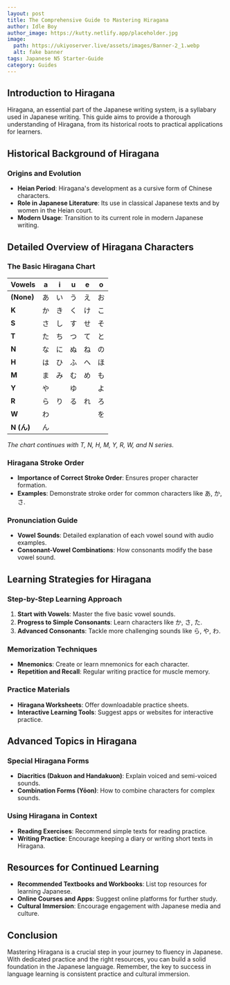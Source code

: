 ```yaml
---
layout: post
title: The Comprehensive Guide to Mastering Hiragana
author: Idle Boy
author_image: https://kutty.netlify.app/placeholder.jpg
image:
  path: https://ukiyoserver.live/assets/images/Banner-2_1.webp
  alt: fake banner
tags: Japanese N5 Starter-Guide
category: Guides
---
```


## Introduction to Hiragana

Hiragana, an essential part of the Japanese writing system, is a syllabary used in Japanese writing. This guide aims to provide a thorough understanding of Hiragana, from its historical roots to practical applications for learners.

## Historical Background of Hiragana

### Origins and Evolution

- **Heian Period**: Hiragana's development as a cursive form of Chinese characters.
- **Role in Japanese Literature**: Its use in classical Japanese texts and by women in the Heian court.
- **Modern Usage**: Transition to its current role in modern Japanese writing.

## Detailed Overview of Hiragana Characters

### The Basic Hiragana Chart

| Vowels | a  | i  | u  | e  | o  |
|--------|----|----|----|----|----|
| **(None)** | あ | い | う | え | お |
| **K**      | か | き | く | け | こ |
| **S**      | さ | し | す | せ | そ |
| **T**      | た | ち | つ | て | と |
| **N**      | な | に | ぬ | ね | の |
| **H**      | は | ひ | ふ | へ | ほ |
| **M**      | ま | み | む | め | も |
| **Y**      | や |    | ゆ |    | よ |
| **R**      | ら | り | る | れ | ろ |
| **W**      | わ |    |    |    | を |
| **N (ん)** | ん |    |    |    |    |

*The chart continues with T, N, H, M, Y, R, W, and N series.*

### Hiragana Stroke Order

- **Importance of Correct Stroke Order**: Ensures proper character formation.
- **Examples**: Demonstrate stroke order for common characters like あ, か, さ.

### Pronunciation Guide

- **Vowel Sounds**: Detailed explanation of each vowel sound with audio examples.
- **Consonant-Vowel Combinations**: How consonants modify the base vowel sound.

## Learning Strategies for Hiragana

### Step-by-Step Learning Approach

1. **Start with Vowels**: Master the five basic vowel sounds.
2. **Progress to Simple Consonants**: Learn characters like か, さ, た.
3. **Advanced Consonants**: Tackle more challenging sounds like ら, や, わ.

### Memorization Techniques

- **Mnemonics**: Create or learn mnemonics for each character.
- **Repetition and Recall**: Regular writing practice for muscle memory.

### Practice Materials

- **Hiragana Worksheets**: Offer downloadable practice sheets.
- **Interactive Learning Tools**: Suggest apps or websites for interactive practice.

## Advanced Topics in Hiragana

### Special Hiragana Forms

- **Diacritics (Dakuon and Handakuon)**: Explain voiced and semi-voiced sounds.
- **Combination Forms (Yōon)**: How to combine characters for complex sounds.

### Using Hiragana in Context

- **Reading Exercises**: Recommend simple texts for reading practice.
- **Writing Practice**: Encourage keeping a diary or writing short texts in Hiragana.

## Resources for Continued Learning

- **Recommended Textbooks and Workbooks**: List top resources for learning Japanese.
- **Online Courses and Apps**: Suggest online platforms for further study.
- **Cultural Immersion**: Encourage engagement with Japanese media and culture.

## Conclusion

Mastering Hiragana is a crucial step in your journey to fluency in Japanese. With dedicated practice and the right resources, you can build a solid foundation in the Japanese language. Remember, the key to success in language learning is consistent practice and cultural immersion.
